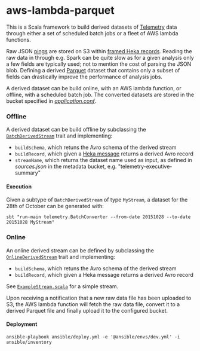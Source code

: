 # aws-lambda-parquet

This is a Scala framework to build derived datasets of [Telemetry](https://wiki.mozilla.org/Telemetry) data through either a set of scheduled batch jobs or a fleet of AWS lambda functions. 

Raw JSON [pings](https://ci.mozilla.org/job/mozilla-central-docs/Tree_Documentation/toolkit/components/telemetry/telemetry/pings.html) are stored on S3 within [framed Heka records](https://hekad.readthedocs.org/en/latest/message/index.html#stream-framing). Reading the raw data in through e.g. Spark can be quite slow as for a given analysis only a few fields are typically used; not to mention the cost of parsing the JSON blob. Defining a derived [Parquet](https://parquet.apache.org/) dataset that contains only a subset of fields can drastically improve the performance of analysis jobs.

A derived dataset can be build online, with an AWS lambda function, or offline, with a scheduled batch job. The converted datasets are stored in the bucket specified in [*application.conf*](https://github.com/vitillo/aws-lambda-parquet/blob/master/src/main/resources/application.conf#L2).

### Offline

A derived dataset can be build offline by subclassing the [`BatchDerivedStream`](https://github.com/vitillo/aws-lambda-parquet/blob/master/src/main/scala/BatchDerivedStream.scala) trait and implementing:
- `buildSchema`, which retuns the Avro schema of the derived stream
- `buildRecord`, which given a [Heka message](https://hekad.readthedocs.org/en/latest/message/index.html#message-variables) returns a derived Avro record
- `streamName`, which returns the dataset name used as input, as defined in *sources.json* in the metadata bucket, e.g. "telemetry-executive-summary"

#### Execution
Given a subtype of `BatchDerivedStream` of type `MyStream`, a dataset for the 28th of October can be generated with:
```
sbt "run-main telemetry.BatchConverter --from-date 20151028 --to-date 20151028 MyStream"
```

### Online

An online derived stream can be defined by subclassing the [`OnlineDerivedStream`](https://github.com/vitillo/aws-lambda-parquet/blob/master/src/main/scala/OnlineDerivedStream.scala) trait and implementing:
- `buildSchema`, which retuns the Avro schema of the derived stream
- `buildRecord`, which given a Heka message returns a derived Avro record

See [`ExampleStream.scala`](https://github.com/vitillo/aws-lambda-parquet/blob/master/src/main/scala/streams/ExampleStream.scala) for a simple stream.

Upon receiving a notification that a new raw data file has been uploaded to S3, the AWS lambda function will fetch the raw data file, convert it to a derived Parquet file and finally upload it to the configured bucket.

#### Deployment
```
ansible-playbook ansible/deploy.yml -e '@ansible/envs/dev.yml' -i ansible/inventory
```
